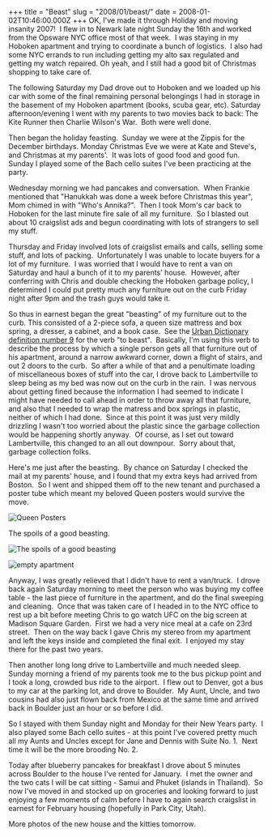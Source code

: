 +++
title = "Beast"
slug = "2008/01/beast/"
date = 2008-01-02T10:46:00.000Z
+++
OK, I've made it through Holiday and moving insanity 2007!  I flew in to Newark late night Sunday the 16th and worked from the Opsware NYC office most of that week.  I was staying in my Hoboken apartment and trying to coordinate a bunch of logistics.  I also had some NYC errands to run including getting my alto sax regulated and getting my watch repaired. Oh yeah, and I still had a good bit of Christmas shopping to take care of.

The following Saturday my Dad drove out to Hoboken and we loaded up his car with some of the final remaining personal belongings I had in storage in the basement of my Hoboken apartment (books, scuba gear, etc). Saturday afternoon/evening I went with my parents to two movies back to back: The Kite Runner then Charlie Wilson's War.  Both were well done.

Then began the holiday feasting.  Sunday we were at the Zippis for the December birthdays. Monday Christmas Eve we were at Kate and Steve's, and Christmas at my parents'.  It was lots of good food and good fun.  Sunday I played some of the Bach cello suites I've been practicing at the party.

Wednesday morning we had pancakes and conversation.  When Frankie mentioned that "Hanukkah was done a week before Christmas this year", Mom chimed in with "Who's Annika?".  Then I took Mom's car back to Hoboken for the last minute fire sale of all my furniture.  So I blasted out about 10 craigslist ads and begun coordinating with lots of strangers to sell my stuff.

Thursday and Friday involved lots of craigslist emails and calls, selling some stuff, and lots of packing.  Unfortunately I was unable to locate buyers for a lot of my furniture.  I was worried that I would have to rent a van on Saturday and haul a bunch of it to my parents' house.  However, after conferring with Chris and double checking the Hoboken garbage policy, I determined I could put pretty much any furniture out on the curb Friday night after 9pm and the trash guys would take it.

So thus in earnest began the great "beasting" of my furniture out to the curb. This consisted of a 2-piece sofa, a queen size mattress and box spring, a dresser, a cabinet, and a book case.  See the [Urban Dictionary definition number 9](http://www.urbandictionary.com/define.php?term=beast&page=2) for the verb "to beast".  Basically, I'm using this verb to describe the process by which a single person gets all that furniture out of his apartment, around a narrow awkward corner, down a flight of stairs, and out 2 doors to the curb.  So after a while of that and a penultimate loading of miscellaneous boxes of stuff into the car, I drove back to Lambertville to sleep being as my bed was now out on the curb in the rain.  I was nervous about getting fined because the information I had seemed to indicate I might have needed to call ahead in order to throw away all that furniture, and also that I needed to wrap the matress and box springs in plastic, neither of which I had done.  Since at this point it was just very mildly drizzling I wasn't too worried about the plastic since the garbage collection would be happening shortly anyway.  Of course, as I set out toward Lambertville, this changed to an all out downpour.  Sorry about that, garbage collection folks.

Here's me just after the beasting.  By chance on Saturday I checked the mail at my parents' house, and I found that my extra keys had arrived from Boston.  So I went and shipped them off to the new tenant and purchased a poster tube which meant my beloved Queen posters would survive the move.

![Queen Posters](https://peterlyons-org.s3.amazonaws.com/photos/boulder_2007/002_move_out.jpg)

The spoils of a good beasting.

![The spoils of a good beasting](https://peterlyons-org.s3.amazonaws.com/photos/boulder_2007/003_beast.jpg)

![empty apartment](https://peterlyons-org.s3.amazonaws.com/photos/boulder_2007/005_move_out.jpg)

Anyway, I was greatly relieved that I didn't have to rent a van/truck.  I drove back again Saturday morning to meet the person who was buying my coffee table - the last piece of furniture in the apartment, and do the final sweeping and cleaning.  Once that was taken care of I headed in to the NYC office to rest up a bit before meeting Chris to go watch UFC on the big screen at Madison Square Garden.  First we had a very nice meal at a cafe on 23rd street.  Then on the way back I gave Chris my stereo from my apartment and left the keys inside and completed the final exit.  I enjoyed my stay there for the past two years.

Then another long long drive to Lambertville and much needed sleep.  Sunday morning a friend of my parents took me to the bus pickup point and I took a long, crowded bus ride to the airport.  I flew out to Denver, got a bus to my car at the parking lot, and drove to Boulder.  My Aunt, Uncle, and two cousins had also just flown back from Mexico at the same time and arrived back in Boulder just an hour or so before I did.

So I stayed with them Sunday night and Monday for their New Years party.  I also played some Bach cello suites - at this point I've covered pretty much all my Aunts and Uncles except for Jane and Dennis with Suite No. 1.  Next time it will be the more brooding No. 2.

Today after blueberry pancakes for breakfast I drove about 5 minutes across Boulder to the house I've rented for January.  I met the owner and the two cats I will be cat sitting - Samui and Phuket (islands in Thailand).  So now I've moved in and stocked up on groceries and looking forward to just enjoying a few moments of calm before I have to again search craigslist in earnest for February housing (hopefully in Park City, Utah).

More photos of the new house and the kitties tomorrow.